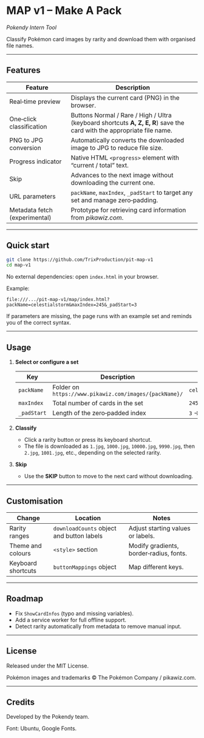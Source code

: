 # MAP v1 – Make A Pack

*Pokendy Intern Tool*

Classify Pokémon card images by rarity and download them with organised file names.

---

## Features

| Feature                       | Description                                                                                                            |
| ----------------------------- | ---------------------------------------------------------------------------------------------------------------------- |
| Real‑time preview             | Displays the current card (PNG) in the browser.                                                                        |
| One‑click classification      | Buttons Normal / Rare / High / Ultra (keyboard shortcuts **A, Z, E, R**) save the card with the appropriate file name. |
| PNG to JPG conversion         | Automatically converts the downloaded image to JPG to reduce file size.                                                |
| Progress indicator            | Native HTML `<progress>` element with “current / total” text.                                                          |
| Skip                          | Advances to the next image without downloading the current one.                                                        |
| URL parameters                | `packName`, `maxIndex`, `_padStart` to target any set and manage zero‑padding.                                         |
| Metadata fetch (experimental) | Prototype for retrieving card information from *pikawiz.com*.                                                          |

---

## Quick start

```bash
git clone https://github.com/TrixProduction/pit-map-v1
cd map-v1
```

No external dependencies: open `index.html` in your browser.

Example:

```
file:///.../pit-map-v1/map/index.html?packName=celestialstorm&maxIndex=245&_padStart=3
```

If parameters are missing, the page runs with an example set and reminds you of the correct syntax.

---

## Usage

1. **Select or configure a set**

   | Key         | Description                                            | Example          |
   | ----------- | ------------------------------------------------------ | ---------------- |
   | `packName`  | Folder on `https://www.pikawiz.com/images/{packName}/` | `celestialstorm` |
   | `maxIndex`  | Total number of cards in the set                       | `245`            |
   | `_padStart` | Length of the zero‑padded index                        | `3` → `001.png`  |

2. **Classify**

   * Click a rarity button or press its keyboard shortcut.
   * The file is downloaded as `1.jpg`, `1000.jpg`, `10000.jpg`, `9990.jpg`, then `2.jpg`, `1001.jpg`, etc., depending on the selected rarity.

3. **Skip**

   * Use the **SKIP** button to move to the next card without downloading.

---

## Customisation

| Change             | Location                                  | Notes                                   |
| ------------------ | ----------------------------------------- | --------------------------------------- |
| Rarity ranges      | `downloadCounts` object and button labels | Adjust starting values or labels.       |
| Theme and colours  | `<style>` section                         | Modify gradients, border‑radius, fonts. |
| Keyboard shortcuts | `buttonMappings` object                   | Map different keys.                     |

---

## Roadmap

* Fix `ShowCardInfos` (typo and missing variables).
* Add a service worker for full offline support.
* Detect rarity automatically from metadata to remove manual input.

---

## License

Released under the MIT License.

Pokémon images and trademarks © The Pokémon Company / pikawiz.com.

---

## Credits

Developed by the Pokendy team.

Font: Ubuntu, Google Fonts.

